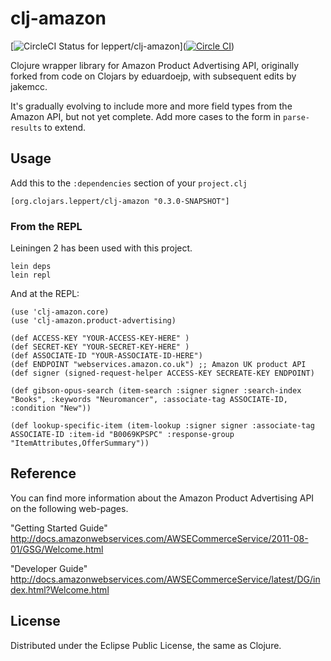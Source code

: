 clj-amazon
==========

[![CircleCI Status for leppert/clj-amazon](https://circleci.com/gh/leppert/clj-amazon.svg?style=shield&circle-token=:circle-token)]([![Circle CI](https://circleci.com/gh/jobdone/jobdone.io.svg?style=svg)](https://circleci.com/gh/leppert/clj-amazon))


Clojure wrapper library for Amazon Product Advertising API, originally forked from code on Clojars by eduardoejp, with subsequent edits by jakemcc.

It's gradually evolving to include more and more field types from the Amazon API, but not yet complete.
Add more cases to the form in ```parse-results``` to extend.

## Usage
Add this to the `:dependencies` section of your `project.clj`

    [org.clojars.leppert/clj-amazon "0.3.0-SNAPSHOT"]

### From the REPL
Leiningen 2 has been used with this project.

    lein deps
    lein repl

And at the REPL:

    (use 'clj-amazon.core)
    (use 'clj-amazon.product-advertising)

    (def ACCESS-KEY "YOUR-ACCESS-KEY-HERE" )
    (def SECRET-KEY "YOUR-SECRET-KEY-HERE" )
    (def ASSOCIATE-ID "YOUR-ASSOCIATE-ID-HERE")
    (def ENDPOINT "webservices.amazon.co.uk") ;; Amazon UK product API
    (def signer (signed-request-helper ACCESS-KEY SECREATE-KEY ENDPOINT)

    (def gibson-opus-search (item-search :signer signer :search-index "Books", :keywords "Neuromancer", :associate-tag ASSOCIATE-ID, :condition "New"))

    (def lookup-specific-item (item-lookup :signer signer :associate-tag ASSOCIATE-ID :item-id "B0069KPSPC" :response-group "ItemAttributes,OfferSummary"))


## Reference

You can find more information about the Amazon Product Advertising API on the following web-pages.

"Getting Started Guide"
http://docs.amazonwebservices.com/AWSECommerceService/2011-08-01/GSG/Welcome.html

"Developer Guide"
http://docs.amazonwebservices.com/AWSECommerceService/latest/DG/index.html?Welcome.html


## License

Distributed under the Eclipse Public License, the same as Clojure.
